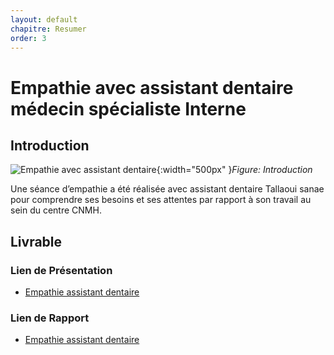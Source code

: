 ```yaml
---
layout: default
chapitre: Resumer
order: 3
---
```


# Empathie avec assistant dentaire médecin spécialiste Interne
<!-- new slide -->
## Introduction 

![Empathie avec assistant dentaire](empathie-assistant-dentaire/images/assistant-dentaire-spécialiste-Interne.png){:width="500px" }*Figure: Introduction*

Une séance d’empathie a été réalisée avec assistant dentaire Tallaoui sanae pour comprendre ses besoins et ses attentes par rapport à son travail au sein du centre CNMH.

<!-- new slide -->

## Livrable 

### Lien de Présentation
- [Empathie assistant dentaire](/besoin/empathie-assistant-dentaire/presentation.html)

### Lien de Rapport
- [Empathie assistant dentaire](/besoin/empathie-assistant-dentaire/rapport.html)
  

<!-- new slide -->

